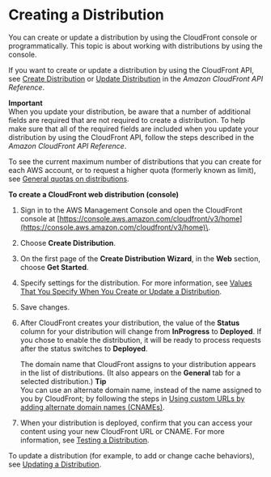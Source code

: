 # Creating a Distribution<a name="distribution-web-creating-console"></a>

You can create or update a distribution by using the CloudFront console or programmatically\. This topic is about working with distributions by using the console\.

If you want to create or update a distribution by using the CloudFront API, see [ Create Distribution](https://docs.aws.amazon.com/cloudfront/latest/APIReference/API_CreateDistribution.html) or [Update Distribution](https://docs.aws.amazon.com/cloudfront/latest/APIReference/API_UpdateDistribution.html) in the *Amazon CloudFront API Reference*\. 

**Important**  
When you update your distribution, be aware that a number of additional fields are required that are not required to create a distribution\. To help make sure that all of the required fields are included when you update your distribution by using the CloudFront API, follow the steps described in the *Amazon CloudFront API Reference*\.

To see the current maximum number of distributions that you can create for each AWS account, or to request a higher quota \(formerly known as limit\), see [General quotas on distributions](cloudfront-limits.md#limits-web-distributions)\.<a name="CreatingDownloadDistributionsConsoleProcedure"></a>

**To create a CloudFront web distribution \(console\)**

1. Sign in to the AWS Management Console and open the CloudFront console at [https://console.aws.amazon.com/cloudfront/v3/home](https://console.aws.amazon.com/cloudfront/v3/home)\.

1. Choose **Create Distribution**\.

1. On the first page of the **Create Distribution Wizard**, in the **Web** section, choose **Get Started**\.

1. Specify settings for the distribution\. For more information, see [Values That You Specify When You Create or Update a Distribution](distribution-web-values-specify.md)\.

1. Save changes\.

1. After CloudFront creates your distribution, the value of the **Status** column for your distribution will change from **InProgress** to **Deployed**\. If you chose to enable the distribution, it will be ready to process requests after the status switches to **Deployed**\. 

   The domain name that CloudFront assigns to your distribution appears in the list of distributions\. \(It also appears on the **General** tab for a selected distribution\.\) 
**Tip**  
You can use an alternate domain name, instead of the name assigned to you by CloudFront; by following the steps in [Using custom URLs by adding alternate domain names \(CNAMEs\)](CNAMEs.md)\.

1. When your distribution is deployed, confirm that you can access your content using your new CloudFront URL or CNAME\. For more information, see [Testing a Distribution](distribution-web-testing.md)\.

To update a distribution \(for example, to add or change cache behaviors\), see [Updating a Distribution](HowToUpdateDistribution.md)\.